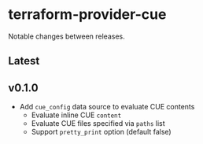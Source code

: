 # terraform-provider-cue

Notable changes between releases.

## Latest

## v0.1.0

* Add `cue_config` data source to evaluate CUE contents
  * Evaluate inline CUE `content`
  * Evaluate CUE files specified via `paths` list
  * Support `pretty_print` option (default false)
